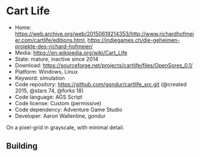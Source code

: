 # Cart Life

- Home: https://web.archive.org/web/20150619214353/http://www.richardhofmeier.com/cartlife/editions.html, https://indiegames.ch/die-geheimen-projekte-des-richard-hofmeier/
- Media: https://en.wikipedia.org/wiki/Cart_Life
- State: mature, inactive since 2014
- Download: https://sourceforge.net/projects/cartlife/files/OpenSores_0.1/
- Platform: Windows, Linux
- Keyword: simulation
- Code repository: https://github.com/gondur/cartlife_src.git (@created 2015, @stars 74, @forks 18)
- Code language: AGS Script
- Code license: Custom (permissive)
- Code dependency: Adventure Game Studio
- Developer: Aaron Wallentine, gondur

On a pixel-grid in grayscale, with minimal detail.

## Building


